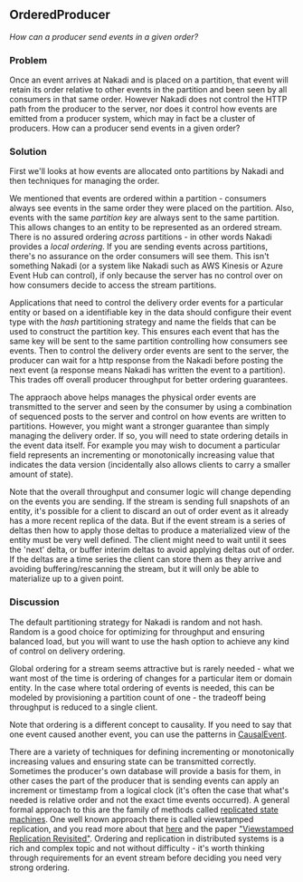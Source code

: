 ## OrderedProducer

_How can a producer send events in a given order?_

### Problem

Once an event arrives at Nakadi and is placed on a partition, that event will retain its order relative to other events in the partition and been seen by all consumers in that same order. However Nakadi does not control the HTTP path from the producer to the server, nor does it control how events are emitted from a producer system, which may in fact be a cluster of producers. How can a producer send events in a given order?


### Solution

First we'll looks at how events are allocated onto partitions by Nakadi and then techniques for managing the order. 

We mentioned that events are ordered within a partition - consumers always see events in the same order they were placed on the partition. Also, events with the same _partition key_ are always sent to the same partition. This allows changes to an entity to be represented as an ordered stream.  There is no assured ordering _across_ partitions - in other words Nakadi provides a _local ordering_. If you are sending events across partitions, there's no assurance on the order consumers will see them. This isn't something Nakadi (or a system like Nakadi such as AWS Kinesis or Azure Event Hub can control), if only because the server has no control over on how consumers decide to access the stream partitions.

Applications that need to control the delivery order events for a particular entity or based on a identifiable key in the data should configure their event type with the _hash_ partitioning strategy and name the fields that can be used to construct the partition key. This ensures each event that has the same key will be sent to the same partition controlling how consumers see events. Then to control the delivery order events are sent to the server, the producer can wait for a http response from the Nakadi before posting the next event (a response means Nakadi has written the event to a partition). This trades off overall producer throughput for better ordering guarantees.

The appraoch above helps manages the physical order events are transmitted to the server and seen by the consumer by using a combination of sequenced posts to the server and control on how events are written to partitions. However, you might want a stronger guarantee than simply managing the delivery order. If so, you will need to state ordering details in the event data itself. For example you may wish to document a particular field represents an incrementing or monotonically increasing value that indicates the data version (incidentally  also allows clients to carry a smaller amount of state). 

Note that the overall throughput and consumer logic will change depending on the events you are sending. If the stream is sending full snapshots of an entity, it's possible for a client to discard an out of order event as it already has a more recent replica of the data. But if the event stream is a series of deltas then how to apply those deltas to produce a materialized view of the entity must be very well defined. The client might need to wait until it sees the 'next' delta, or buffer interim deltas to avoid applying deltas out of order. If the deltas are a time series the client can store them as they arrive and avoiding buffering/rescanning the stream, but it will only be able to materialize up to a given point. 

### Discussion

The default partitioning strategy for Nakadi is random and not hash. Random is a good choice for optimizing for throughput and ensuring balanced load, but you will want to use the hash option to achieve any kind of control on delivery ordering.

Global ordering for a stream seems attractive but is rarely needed - what we want most of the time is ordering of changes for a particular item or domain entity. In the case where total ordering of events is needed, this can be modeled by provisioning a partition count of one - the tradeoff being throughput is reduced to a single client.

Note that ordering is a different concept to causality. If you need to say that one event caused another event, you can use the patterns in [CausalEvent](./recipes/CausalEvent.html).

There are a variety of techniques for defining incrementing or monotonically increasing values and ensuring state can be transmitted correctly. Sometimes the producer's own database will provide a basis for them, in other cases the part of the producer that is sending events can apply an increment or timestamp from a logical clock (it's often the case that what's needed is relative order and not the exact time events occurred). A general formal approach to this are the family of methods called [replicated state machines](https://en.wikipedia.org/wiki/State_machine_replication). One well known approach there is called viewstamped replication, and you read more about that [here](https://blog.acolyer.org/2015/03/06/viewstamped-replication-revisited/) and the paper ["Viewstamped Replication Revisited"](http://pmg.csail.mit.edu/papers/vr-revisited.pdf). Ordering and replication in distributed systems is a rich and complex topic and not without difficulty - it's worth thinking through requirements for an event stream before deciding you need very strong ordering. 


